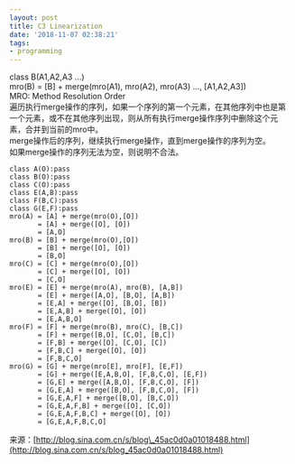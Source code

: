 ```yaml
---
layout: post
title: C3 Linearization
date: '2018-11-07 02:38:21'
tags:
- programming
---
```


class B(A1,A2,A3 ...)  
mro(B) = [B] + merge(mro(A1), mro(A2), mro(A3) ..., [A1,A2,A3])  
MRO: Method Resolution Order  
遍历执行merge操作的序列，如果一个序列的第一个元素，在其他序列中也是第一个元素，或不在其他序列出现，则从所有执行merge操作序列中删除这个元素，合并到当前的mro中。  
merge操作后的序列，继续执行merge操作，直到merge操作的序列为空。  
如果merge操作的序列无法为空，则说明不合法。

    class A(O):pass
    class B(O):pass
    class C(O):pass
    class E(A,B):pass
    class F(B,C):pass
    class G(E,F):pass
    mro(A) = [A] + merge(mro(O),[O])
           = [A] + merge([O], [O])
           = [A,O]
    mro(B) = [B] + merge(mro(O),[O])
           = [B] + merge([O], [O])
           = [B,O]
    mro(C) = [C] + merge(mro(O),[O])
           = [C] + merge([O], [O])
           = [C,O]
    mro(E) = [E] + merge(mro(A), mro(B), [A,B])
           = [E] + merge([A,O], [B,O], [A,B])
           = [E,A] + merge([O], [B,O], [B])
           = [E,A,B] + merge([O], [O])
           = [E,A,B,O]
    mro(F) = [F] + merge(mro(B), mro(C), [B,C])
           = [F] + merge([B,O], [C,O], [B,C])
           = [F,B] + merge([O], [C,O], [C])
           = [F,B,C] + merge([O], [O])
           = [F,B,C,O]
    mro(G) = [G] + merge(mro[E], mro[F], [E,F])
           = [G] + merge([E,A,B,O], [F,B,C,O], [E,F])
           = [G,E] + merge([A,B,O], [F,B,C,O], [F])
           = [G,E,A] + merge([B,O], [F,B,C,O], [F])
           = [G,E,A,F] + merge([B,O], [B,C,O])
           = [G,E,A,F,B] + merge([O], [C,O])
           = [G,E,A,F,B,C] + merge([O], [O])
           = [G,E,A,F,B,C,O]

来源：[http://blog.sina.com.cn/s/blog\_45ac0d0a01018488.html](http://blog.sina.com.cn/s/blog_45ac0d0a01018488.html)

<!--kg-card-end: markdown-->